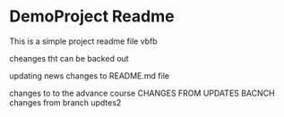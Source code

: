 # DemoProject Readme

This is a simple project readme file vbfb

cheanges tht can be backed out

updating news changes to README.md file

changes to to the advance course 
CHANGES FROM UPDATES BACNCH
changes from branch updtes2

